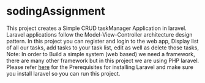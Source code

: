 # sodingAssignment

This project creates a Simple CRUD taskManager Application in laravel. Laravel applications follow the Model-View-Controller architecture design pattern. In this project  you can register and login to the web app, Display list of all our tasks, add tasks to your task list, edit as well as delete those tasks,
Note: In order to Build a simple system (web based) we need a framework, there are many other framework but in this project we are using PHP laravel. Please refer <a href="https://laravel.com/docs/5.4/installation">here</a>  for the Prerequisites for installing Laravel and make sure you install laravel so you can run this project.


